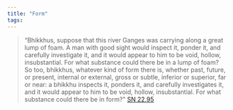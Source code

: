 ```yaml
---
title: "Form"
tags: 
---
```




>“Bhikkhus, suppose that this river Ganges was carrying along a great lump of foam. A man with good sight would inspect it, ponder it, and carefully investigate it, and it would appear to him to be void, hollow, insubstantial. For what substance could there be in a lump of foam? So too, bhikkhus, whatever kind of form there is, whether past, future, or present, internal or external, gross or subtle, inferior or superior, far or near: a bhikkhu inspects it, ponders it, and carefully investigates it, and it would appear to him to be void, hollow, insubstantial. For what substance could there be in form?"
>[SN 22.95](https://suttacentral.net/sn22.95/en/bodhi?reference=none&highlight=false)